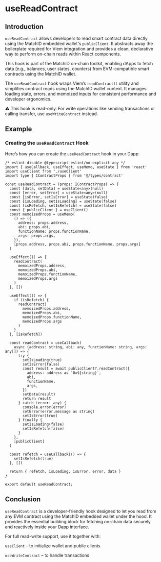 # useReadContract

## Introduction

`useReadContract` allows developers to read smart contract data directly using the MatchID embedded wallet's `publicClient`. It abstracts away the boilerplate required for Viem integration and provides a clean, declarative way to perform on-chain reads within React components.

This hook is part of the MatchID on-chain toolkit, enabling dApps to fetch data (e.g., balances, user states, counters) from EVM-compatible smart contracts using the MatchID wallet.

The `useReadContract` hook wraps Viem’s `readContract()` utility and simplifies contract reads using the MatchID wallet context. It manages loading state, errors, and memoized inputs for consistent performance and developer ergonomics.

⚠️ This hook is read-only. For write operations like sending transactions or calling transfer, use `useWriteContract` instead.

## Example

### Creating the `useReadContract` Hook

Here’s how you can create the `useReadContract` hook in your Dapp:

```tsx
/* eslint-disable @typescript-eslint/no-explicit-any */
import { useCallback, useEffect, useMemo, useState } from 'react'
import useClient from './useClient'
import type { IContractProps } from '@/types/contract'

const useReadContract = (props: IContractProps) => {
  const [data, setData] = useState<any>(null)
  const [error, setError] = useState<any>(null)
  const [isError, setIsError] = useState(false)
  const [isLoading, setIsLoading] = useState(false)
  const [isRefetch, setIsRefetch] = useState(false)
  const { publicClient } = useClient()
  const memoizedProps = useMemo(
    () => ({
      address: props.address,
      abi: props.abi,
      functionName: props.functionName,
      args: props.args,
    }),
    [props.address, props.abi, props.functionName, props.args]
  )

  useEffect(() => {
    readContract(
      memoizedProps.address,
      memoizedProps.abi,
      memoizedProps.functionName,
      memoizedProps.args
    )
  }, [])

  useEffect(() => {
    if (isRefetch) {
      readContract(
        memoizedProps.address,
        memoizedProps.abi,
        memoizedProps.functionName,
        memoizedProps.args
      )
    }
  }, [isRefetch])

  const readContract = useCallback(
    async (address: string, abi: any, functionName: string, args: any[]) => {
      try {
        setIsLoading(true)
        setIsError(false)
        const result = await publicClient?.readContract({
          address: address as `0x${string}`,
          abi,
          functionName,
          args,
        })
        setData(result)
        return result
      } catch (error: any) {
        console.error(error)
        setError(error.message as string)
        setIsError(true)
      } finally {
        setIsLoading(false)
        setIsRefetch(false)
      }
    },
    [publicClient]
  )

  const refetch = useCallback(() => {
    setIsRefetch(true)
  }, [])

  return { refetch, isLoading, isError, error, data }
}

export default useReadContract;
```


## Conclusion

`useReadContract` is a developer-friendly hook designed to let you read from any EVM contract using the MatchID embedded wallet under the hood. It provides the essential building block for fetching on-chain data securely and reactively inside your Dapp interface.

For full read-write support, use it together with:

`useClient` – to initialize wallet and public clients

`useWriteContract` – to handle transactions